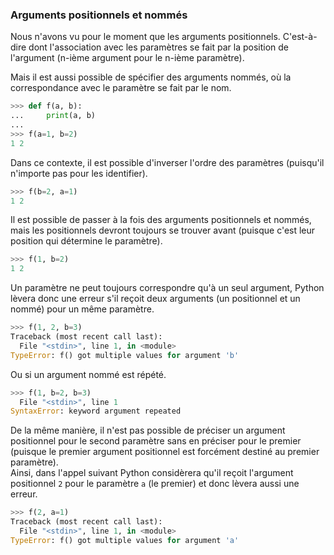 ### Arguments positionnels et nommés

Nous n'avons vu pour le moment que les arguments positionnels.
C'est-à-dire dont l'association avec les paramètres se fait par la position de l'argument (n-ième argument pour le n-ième paramètre).

Mais il est aussi possible de spécifier des arguments nommés, où la correspondance avec le paramètre se fait par le nom.

```python
>>> def f(a, b):
...     print(a, b)
... 
>>> f(a=1, b=2)
1 2
```

Dans ce contexte, il est possible d'inverser l'ordre des paramètres (puisqu'il n'importe pas pour les identifier).

```python
>>> f(b=2, a=1)
1 2
```

Il est possible de passer à la fois des arguments positionnels et nommés, mais les positionnels devront toujours se trouver avant (puisque c'est leur position qui détermine le paramètre).

```python
>>> f(1, b=2)
1 2
```

Un paramètre ne peut toujours correspondre qu'à un seul argument, Python lèvera donc une erreur s'il reçoit deux arguments (un positionnel et un nommé) pour un même paramètre.

```python
>>> f(1, 2, b=3)
Traceback (most recent call last):
  File "<stdin>", line 1, in <module>
TypeError: f() got multiple values for argument 'b'
```

Ou si un argument nommé est répété.

```python
>>> f(1, b=2, b=3)
  File "<stdin>", line 1
SyntaxError: keyword argument repeated
```

De la même manière, il n'est pas possible de préciser un argument positionnel pour le second paramètre sans en préciser pour le premier (puisque le premier argument positionnel est forcément destiné au premier paramètre).  
Ainsi, dans l'appel suivant Python considèrera qu'il reçoit l'argument positionnel `2` pour le paramètre `a` (le premier) et donc lèvera aussi une erreur.

```python
>>> f(2, a=1)
Traceback (most recent call last):
  File "<stdin>", line 1, in <module>
TypeError: f() got multiple values for argument 'a'
```
